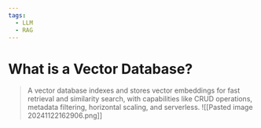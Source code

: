 ```yaml
---
tags:
  - LLM
  - RAG
---
```


# What is a Vector Database?

> A vector database indexes and stores vector embeddings for fast retrieval and similarity search, with capabilities like CRUD operations, metadata filtering, horizontal scaling, and serverless.
> ![[Pasted image 20241122162906.png]]
